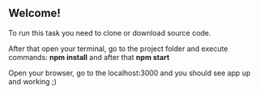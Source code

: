 <h2>Welcome!</h2>
<p>To run this task you need to clone or download source code.</p>
<p>After that open your terminal, go to the project folder and execute commands: <strong>npm install</strong> and after that <strong>npm start</strong></p>
<p>Open your browser, go to the localhost:3000 and you should see app up and working ;)</p>
